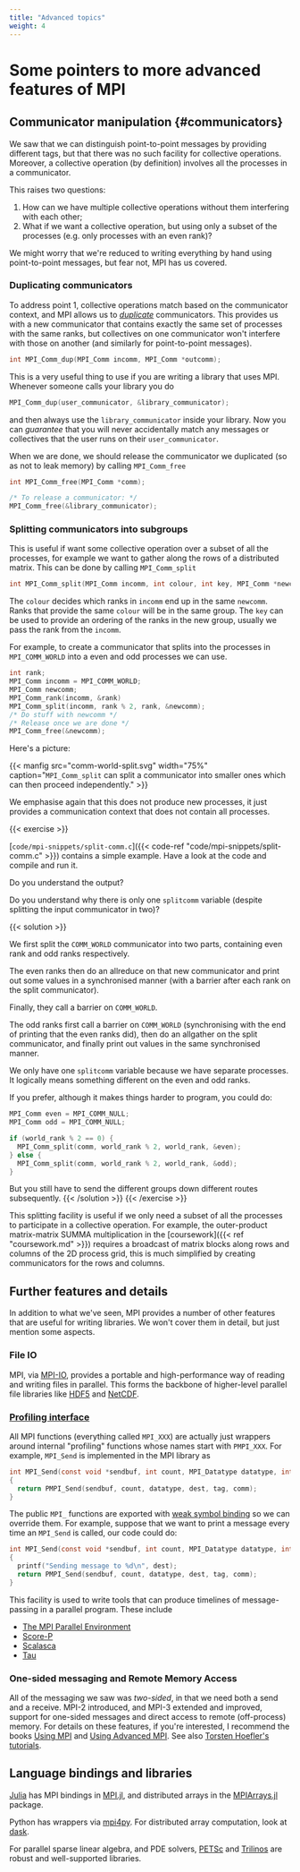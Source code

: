 ```yaml
---
title: "Advanced topics"
weight: 4
---
```


# Some pointers to more advanced features of MPI

## Communicator manipulation {#communicators}

We saw that we can distinguish point-to-point messages by providing
different tags, but that there was no such facility for collective
operations. Moreover, a collective operation (by definition) involves
all the processes in a communicator.

This raises two questions:

1. How can we have multiple collective operations without them
   interfering with each other;
2. What if we want a collective operation, but using only a subset of
   the processes (e.g. only processes with an even rank)?

We might worry that we're reduced to writing everything by hand using
point-to-point messages, but fear not, MPI has us covered.

### Duplicating communicators

To address point 1, collective operations match based on the
communicator context, and MPI allows us to
[_duplicate_](https://www.mpich.org/static/docs/v3.3/www3/MPI_Comm_dup.html)
communicators. This provides us with a new communicator that contains
exactly the same set of processes with the same ranks, but collectives
on one communicator won't interfere with those on another (and
similarly for point-to-point messages).

```c
int MPI_Comm_dup(MPI_Comm incomm, MPI_Comm *outcomm);
```

This is a very useful thing to use if you are writing a library that
uses MPI. Whenever someone calls your library you do

```c
MPI_Comm_dup(user_communicator, &library_communicator);
```

and then always use the `library_communicator` inside your library.
Now you can _guarantee_ that you will never accidentally match any
messages or collectives that the user runs on their
`user_communicator`.

When we are done, we should release the communicator we duplicated (so
as not to leak memory) by calling `MPI_Comm_free`

```c
int MPI_Comm_free(MPI_Comm *comm);

/* To release a communicator: */
MPI_Comm_free(&library_communicator);
```

### Splitting communicators into subgroups

This is useful if want some collective operation over a subset of all
the processes, for example we want to gather along the rows of a
distributed matrix. This can be done by calling `MPI_Comm_split`

```c
int MPI_Comm_split(MPI_Comm incomm, int colour, int key, MPI_Comm *newcomm);
```

The `colour` decides which ranks in `incomm` end up in the same
`newcomm`. Ranks that provide the same `colour` will be in the same
group. The `key` can be used to provide an ordering of the ranks in
the new group, usually we pass the rank from the `incomm`.

For example, to create a communicator that splits into the processes
in `MPI_COMM_WORLD` into a even and odd processes we can use.


```c
int rank;
MPI_Comm incomm = MPI_COMM_WORLD;
MPI_Comm newcomm;
MPI_Comm_rank(incomm, &rank)
MPI_Comm_split(incomm, rank % 2, rank, &newcomm);
/* Do stuff with newcomm */
/* Release once we are done */
MPI_Comm_free(&newcomm);
```

Here's a picture:

{{< manfig
    src="comm-world-split.svg"
    width="75%"
    caption="`MPI_Comm_split` can split a communicator into smaller ones which can then proceed independently." >}}
    
We emphasise again that this does not produce new processes, it just
provides a communication context that does not contain all processes.

{{< exercise >}}

[`code/mpi-snippets/split-comm.c`]({{< code-ref
"code/mpi-snippets/split-comm.c" >}}) contains a simple example.
Have a look at the code and compile and run it.

Do you understand the output?

Do you understand why there is only one `splitcomm` variable (despite
splitting the input communicator in two)?

{{< solution >}}

We first split the `COMM_WORLD` communicator into two parts,
containing even rank and odd ranks respectively.

The even ranks then do an allreduce on that new communicator and print
out some values in a synchronised manner (with a barrier after each
rank on the split communicator).

Finally, they call a barrier on `COMM_WORLD`.

The odd ranks first call a barrier on `COMM_WORLD` (synchronising with
the end of printing that the even ranks did), then do an allgather on
the split communicator, and finally print out values in the same
synchronised manner.

We only have one `splitcomm` variable because we have separate
processes. It logically means something different on the even and odd
ranks.

If you prefer, although it makes things harder to program, you could
do:

```c
MPI_Comm even = MPI_COMM_NULL;
MPI_Comm odd = MPI_COMM_NULL;

if (world_rank % 2 == 0) {
  MPI_Comm_split(comm, world_rank % 2, world_rank, &even);
} else {
  MPI_Comm_split(comm, world_rank % 2, world_rank, &odd);
}
```

But you still have to send the different groups down different routes
subsequently.
{{< /solution >}}
{{< /exercise >}}

This splitting facility is useful if we only need a subset of all the
processes to participate in a collective operation. For example, the
outer-product matrix-matrix SUMMA multiplication in the
[coursework]({{< ref "coursework.md" >}}) requires a broadcast of
matrix blocks along rows and columns of the 2D process grid, this is
much simplified by creating communicators for the rows and columns.

## Further features and details

In addition to what we've seen, MPI provides a number of other
features that are useful for writing libraries. We won't cover them in
detail, but just mention some aspects.

### File IO

MPI, via
[MPI-IO](https://www.mpi-forum.org/docs/mpi-3.1/mpi31-report/node305.htm#Node305),
provides a portable and high-performance way of reading and writing
files in parallel. This forms the backbone of higher-level parallel
file libraries like [HDF5](https://www.hdfgroup.org) and
[NetCDF](https://www.unidata.ucar.edu/software/netcdf/).

### [Profiling interface](https://www.mpi-forum.org/docs/mpi-3.1/mpi31-report/node357.htm#Node357)

All MPI functions (everything called `MPI_XXX`) are actually just
wrappers around internal "profiling" functions whose names start with
`PMPI_XXX`. For example, `MPI_Send` is implemented in the MPI library as

```c
int MPI_Send(const void *sendbuf, int count, MPI_Datatype datatype, int dest, int tag, MPI_Comm comm)
{
  return PMPI_Send(sendbuf, count, datatype, dest, tag, comm);
}
```

The public `MPI_` functions are exported with [weak symbol
binding](https://en.wikipedia.org/wiki/Weak_symbol) so we can override
them. For example, suppose that we want to print a message every time
an `MPI_Send` is called, our code could do:

```c
int MPI_Send(const void *sendbuf, int count, MPI_Datatype datatype, int dest, int tag, MPI_Comm comm)
{
  printf("Sending message to %d\n", dest);
  return PMPI_Send(sendbuf, count, datatype, dest, tag, comm);
}
```

This facility is used to write tools that can produce timelines of
message-passing in a parallel program. These include

- [The MPI Parallel Environment](https://www.mcs.anl.gov/research/projects/perfvis/software/MPE/)
- [Score-P](https://www.vi-hps.org/projects/score-p/)
- [Scalasca](http://www.scalasca.org)
- [Tau](http://www.cs.uoregon.edu/research/tau/home.php)

### One-sided messaging and Remote Memory Access

All of the messaging we saw was _two-sided_, in that we need both a
send and a receive. MPI-2 introduced, and MPI-3 extended and improved,
support for one-sided messages and direct access to remote
(off-process) memory. For details on these features, if you're
interested, I recommend the books [Using
MPI](https://mitpress.mit.edu/books/using-mpi-third-edition) and
[Using Advanced
MPI](https://mitpress.mit.edu/books/using-advanced-mpi). See also
[Torsten Hoefler's
tutorials](https://htor.inf.ethz.ch/teaching/mpi_tutorials/).

## Language bindings and libraries

[Julia](https://julialang.org) has MPI bindings in
[MPI.jl](https://github.com/JuliaParallel/MPI.jl), and
distributed arrays in the
[MPIArrays.jl](https://github.com/barche/MPIArrays.jl) package.

Python has wrappers via
[mpi4py](https://mpi4py.readthedocs.io/en/stable/). For distributed
array computation, look at [dask](https://dask.org).

For parallel sparse linear algebra, and PDE solvers,
[PETSc](https://www.mcs.anl.gov/) and
[Trilinos](https://trilinos.github.io) are robust and well-supported
libraries.

